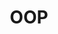 ---
layout: default
title: OOP
nav_order: 3
parent: Programming Design
has_children: true
permalink: /docs/programming-design/oop
---